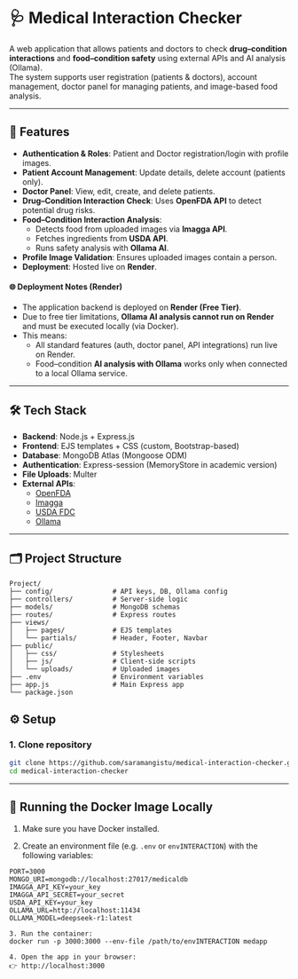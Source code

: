 # 🩺 Medical Interaction Checker

A web application that allows patients and doctors to check **drug–condition interactions** and **food–condition safety** using external APIs and AI analysis (Ollama).  
The system supports user registration (patients & doctors), account management, doctor panel for managing patients, and image-based food analysis.

---

## 🚀 Features
- **Authentication & Roles**: Patient and Doctor registration/login with profile images.
- **Patient Account Management**: Update details, delete account (patients only).
- **Doctor Panel**: View, edit, create, and delete patients.
- **Drug–Condition Interaction Check**: Uses **OpenFDA API** to detect potential drug risks.
- **Food–Condition Interaction Analysis**:
  - Detects food from uploaded images via **Imagga API**.
  - Fetches ingredients from **USDA API**.
  - Runs safety analysis with **Ollama AI**.
- **Profile Image Validation**: Ensures uploaded images contain a person.
- **Deployment**: Hosted live on **Render**.

#### 🌐 Deployment Notes (Render)
- The application backend is deployed on **Render (Free Tier)**.  
- Due to free tier limitations, **Ollama AI analysis cannot run on Render** and must be executed locally (via Docker).  
- This means:
  - All standard features (auth, doctor panel, API integrations) run live on Render.  
  - Food–condition **AI analysis with Ollama** works only when connected to a local Ollama service.
---

## 🛠️ Tech Stack
- **Backend**: Node.js + Express.js
- **Frontend**: EJS templates + CSS (custom, Bootstrap-based)
- **Database**: MongoDB Atlas (Mongoose ODM)
- **Authentication**: Express-session (MemoryStore in academic version)
- **File Uploads**: Multer
- **External APIs**:
  - [OpenFDA](https://open.fda.gov/apis/)
  - [Imagga](https://imagga.com/)
  - [USDA FDC](https://fdc.nal.usda.gov/api-guide.html)
  - [Ollama](https://ollama.ai/)

---

## 🗂️ Project Structure
```plaintext
Project/
├── config/               # API keys, DB, Ollama config
├── controllers/          # Server-side logic
├── models/               # MongoDB schemas
├── routes/               # Express routes
├── views/
│   ├── pages/            # EJS templates
│   └── partials/         # Header, Footer, Navbar
├── public/
│   ├── css/              # Stylesheets
│   ├── js/               # Client-side scripts
│   └── uploads/          # Uploaded images
├── .env                  # Environment variables
├── app.js                # Main Express app
└── package.json

```

## ⚙️ Setup

### 1. Clone repository
```bash
git clone https://github.com/saramangistu/medical-interaction-checker.git
cd medical-interaction-checker
```
---
## 🚀 Running the Docker Image Locally

1. Make sure you have Docker installed.

2. Create an environment file (e.g. `.env` or `envINTERACTION`) with the following variables:

```env
PORT=3000
MONGO_URI=mongodb://localhost:27017/medicaldb
IMAGGA_API_KEY=your_key
IMAGGA_API_SECRET=your_secret
USDA_API_KEY=your_key
OLLAMA_URL=http://localhost:11434
OLLAMA_MODEL=deepseek-r1:latest

3. Run the container:
docker run -p 3000:3000 --env-file /path/to/envINTERACTION medapp

4. Open the app in your browser:
👉 http://localhost:3000
